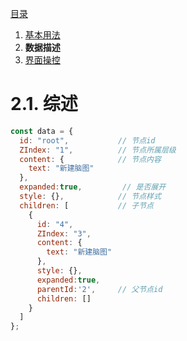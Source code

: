 [目录](index.md)

1. [基本用法](1.usage.md)
2. **数据描述**
3. [界面操控](3.operation.md)

2.1. 综述
===

```javascript
const data = {
  id: "root",           // 节点id
  ZIndex: "1",          // 节点所属层级
  content: {            // 节点内容
    text: "新建脑图"
  },
  expanded:true,         // 是否展开
  style: {},            // 节点样式
  children: [           // 子节点
    {
      id: "4",
      ZIndex: "3",
      content: {
        text: "新建脑图"
      },
      style: {},
      expanded:true,
      parentId:'2',     // 父节点id
      children: []
    }
  ]
};
```